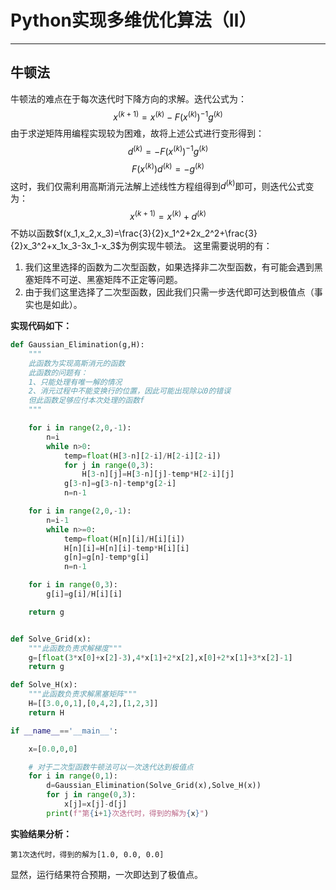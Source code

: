 # Python实现多维优化算法（Ⅱ）

---

## 牛顿法

牛顿法的难点在于每次迭代时下降方向的求解。迭代公式为：$$x^{(k+1)}=x^{(k)}-F(x^{(k)})^{-1}g^{(k)}$$由于求逆矩阵用编程实现较为困难，故将上述公式进行变形得到：$$d^{(k)}=-F(x^{(k)})^{-1}g^{(k)}$$ $$F(x^{(k)})d^{(k)}=-g^{(k)}$$这时，我们仅需利用高斯消元法解上述线性方程组得到$d^{(k)}$即可，则迭代公式变为：$$x^{(k+1)}=x^{(k)}+d^{(k)}$$不妨以函数$f(x_1,x_2,x_3)=\frac{3}{2}x_1^2+2x_2^2+\frac{3}{2}x_3^2+x_1x_3-3x_1-x_3$为例实现牛顿法。
这里需要说明的有：
1. 我们这里选择的函数为二次型函数，如果选择非二次型函数，有可能会遇到黑塞矩阵不可逆、黑塞矩阵不正定等问题。
2. 由于我们这里选择了二次型函数，因此我们只需一步迭代即可达到极值点（事实也是如此）。

**实现代码如下：**

~~~Python
def Gaussian_Elimination(g,H):
    """
    此函数为实现高斯消元的函数
    此函数的问题有：
    1、只能处理有唯一解的情况
    2、消元过程中不能变换行的位置，因此可能出现除以0的错误
    但此函数足够应付本次处理的函数f
    """

    for i in range(2,0,-1):
        n=i
        while n>0:
            temp=float(H[3-n][2-i]/H[2-i][2-i])
            for j in range(0,3):
                H[3-n][j]=H[3-n][j]-temp*H[2-i][j]
            g[3-n]=g[3-n]-temp*g[2-i]
            n=n-1

    for i in range(2,0,-1):
        n=i-1
        while n>=0:
            temp=float(H[n][i]/H[i][i])
            H[n][i]=H[n][i]-temp*H[i][i]
            g[n]=g[n]-temp*g[i]
            n=n-1

    for i in range(0,3):
        g[i]=g[i]/H[i][i]

    return g


def Solve_Grid(x):
    """此函数负责求解梯度"""
    g=[float(3*x[0]+x[2]-3),4*x[1]+2*x[2],x[0]+2*x[1]+3*x[2]-1]
    return g

def Solve_H(x):
    """此函数负责求解黑塞矩阵"""
    H=[[3.0,0,1],[0,4,2],[1,2,3]]
    return H

if __name__=='__main__':

    x=[0.0,0,0]

    # 对于二次型函数牛顿法可以一次迭代达到极值点
    for i in range(0,1):
        d=Gaussian_Elimination(Solve_Grid(x),Solve_H(x))
        for j in range(0,3):
            x[j]=x[j]-d[j]
        print(f"第{i+1}次迭代时，得到的解为{x}")
~~~

**实验结果分析：**

~~~
第1次迭代时，得到的解为[1.0, 0.0, 0.0]
~~~

显然，运行结果符合预期，一次即达到了极值点。